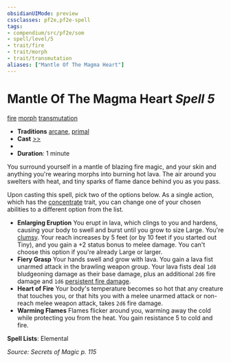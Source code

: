 ```yaml
---
obsidianUIMode: preview
cssclasses: pf2e,pf2e-spell
tags:
- compendium/src/pf2e/som
- spell/level/5
- trait/fire
- trait/morph
- trait/transmutation
aliases: ["Mantle Of The Magma Heart"]
---
```

# Mantle Of The Magma Heart *Spell 5*   
[fire](rules/traits/fire.md "Fire Energy & Element Trait")  [morph](rules/traits/morph.md "Morph Effect Trait")  [transmutation](rules/traits/transmutation.md "Transmutation School Trait")  

- **Traditions** [arcane](rules/traits/arcane.md "Arcane Tradition Trait"), [primal](rules/traits/primal.md "Primal Tradition Trait")
- **Cast** [>>](rules/core-rulebook/chapter-9-playing-the-game.md#Actions "Two-Action") 
- 
- **Duration**: 1 minute

You surround yourself in a mantle of blazing fire magic, and your skin and anything you're wearing morphs into burning hot lava. The air around you swelters with heat, and tiny sparks of flame dance behind you as you pass.

Upon casting this spell, pick two of the options below. As a single action, which has the [concentrate](rules/traits/concentrate.md "Concentrate Action & Ability Trait") trait, you can change one of your chosen abilities to a different option from the list.

- **Enlarging Eruption** You erupt in lava, which clings to you and hardens, causing your body to swell and burst until you grow to size Large. You're [clumsy](rules/conditions.md#Clumsy). Your reach increases by 5 feet (or by 10 feet if you started out Tiny), and you gain a +2 status bonus to melee damage. You can't choose this option if you're already Large or larger.
- **Fiery Grasp** Your hands swell and grow with lava. You gain a lava fist unarmed attack in the brawling weapon group. Your lava fists deal `1d8` bludgeoning damage as their base damage, plus an additional `2d6` fire damage and `1d6` [persistent fire damage](rules/conditions.md#Persistent%20Damage).
- **Heart of Fire** Your body's temperature becomes so hot that any creature that touches you, or that hits you with a melee unarmed attack or non-reach melee weapon attack, takes `2d6` fire damage.
- **Warming Flames** Flames flicker around you, warming away the cold while protecting you from the heat. You gain resistance 5 to cold and fire.

**Spell Lists**: Elemental

*Source: Secrets of Magic p. 115*